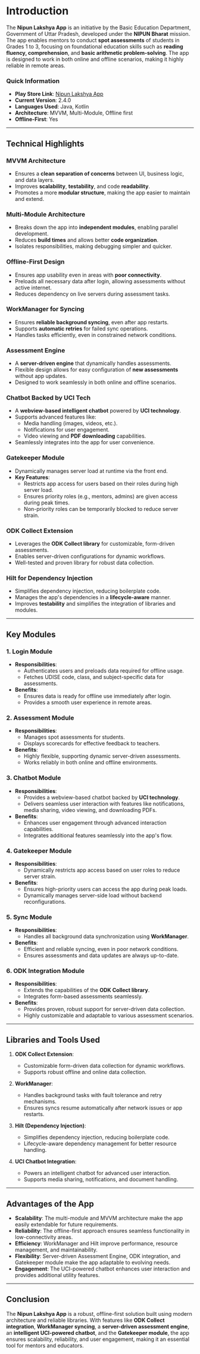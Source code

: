 # Introduction

The **Nipun Lakshya App** is an initiative by the Basic Education Department, Government of Uttar Pradesh, developed under the **NIPUN Bharat** mission. The app enables mentors to conduct **spot assessments** of students in Grades 1 to 3, focusing on foundational education skills such as **reading fluency, comprehension**, and **basic arithmetic problem-solving**. The app is designed to work in both online and offline scenarios, making it highly reliable in remote areas.

### Quick Information
- **Play Store Link**: [Nipun Lakshya App](https://play.google.com/store/apps/details?id=org.samagra.missionPrerna)
- **Current Version**: 2.4.0
- **Languages Used**: Java, Kotlin
- **Architecture**: MVVM, Multi-Module, Offline first
- **Offline-First**: Yes

---

## Technical Highlights

### **MVVM Architecture**
- Ensures a **clean separation of concerns** between UI, business logic, and data layers.
- Improves **scalability**, **testability**, and code **readability**.
- Promotes a more **modular structure**, making the app easier to maintain and extend.

### **Multi-Module Architecture**
- Breaks down the app into **independent modules**, enabling parallel development.
- Reduces **build times** and allows better **code organization**.
- Isolates responsibilities, making debugging simpler and quicker.

### **Offline-First Design**
- Ensures app usability even in areas with **poor connectivity**.
- Preloads all necessary data after login, allowing assessments without active internet.
- Reduces dependency on live servers during assessment tasks.

### **WorkManager for Syncing**
- Ensures **reliable background syncing**, even after app restarts.
- Supports **automatic retries** for failed sync operations.
- Handles tasks efficiently, even in constrained network conditions.

### **Assessment Engine**
- A **server-driven engine** that dynamically handles assessments.
- Flexible design allows for easy configuration of **new assessments** without app updates.
- Designed to work seamlessly in both online and offline scenarios.

### **Chatbot Backed by UCI Tech**
- A **webview-based intelligent chatbot** powered by **UCI technology**.
- Supports advanced features like:
  - Media handling (images, videos, etc.).
  - Notifications for user engagement.
  - Video viewing and **PDF downloading** capabilities.
- Seamlessly integrates into the app for user convenience.

### **Gatekeeper Module**
- Dynamically manages server load at runtime via the front end.
- **Key Features**:
  - Restricts app access for users based on their roles during high server load.
  - Ensures priority roles (e.g., mentors, admins) are given access during peak times.
  - Non-priority roles can be temporarily blocked to reduce server strain.

### **ODK Collect Extension**
- Leverages the **ODK Collect library** for customizable, form-driven assessments.
- Enables server-driven configurations for dynamic workflows.
- Well-tested and proven library for robust data collection.

### **Hilt for Dependency Injection**
- Simplifies dependency injection, reducing boilerplate code.
- Manages the app's dependencies in a **lifecycle-aware** manner.
- Improves **testability** and simplifies the integration of libraries and modules.

---

## Key Modules

### 1. **Login Module**
- **Responsibilities**:
  - Authenticates users and preloads data required for offline usage.
  - Fetches UDISE code, class, and subject-specific data for assessments.
- **Benefits**:
  - Ensures data is ready for offline use immediately after login.
  - Provides a smooth user experience in remote areas.

### 2. **Assessment Module**
- **Responsibilities**:
  - Manages spot assessments for students.
  - Displays scorecards for effective feedback to teachers.
- **Benefits**:
  - Highly flexible, supporting dynamic server-driven assessments.
  - Works reliably in both online and offline environments.

### 3. **Chatbot Module**
- **Responsibilities**:
  - Provides a webview-based chatbot backed by **UCI technology**.
  - Delivers seamless user interaction with features like notifications, media sharing, video viewing, and downloading PDFs.
- **Benefits**:
  - Enhances user engagement through advanced interaction capabilities.
  - Integrates additional features seamlessly into the app's flow.

### 4. **Gatekeeper Module**
- **Responsibilities**:
  - Dynamically restricts app access based on user roles to reduce server strain.
- **Benefits**:
  - Ensures high-priority users can access the app during peak loads.
  - Dynamically manages server-side load without backend reconfigurations.

### 5. **Sync Module**
- **Responsibilities**:
  - Handles all background data synchronization using **WorkManager**.
- **Benefits**:
  - Efficient and reliable syncing, even in poor network conditions.
  - Ensures assessments and data updates are always up-to-date.

### 6. **ODK Integration Module**
- **Responsibilities**:
  - Extends the capabilities of the **ODK Collect library**.
  - Integrates form-based assessments seamlessly.
- **Benefits**:
  - Provides proven, robust support for server-driven data collection.
  - Highly customizable and adaptable to various assessment scenarios.

---

## Libraries and Tools Used

1. **ODK Collect Extension**:
   - Customizable form-driven data collection for dynamic workflows.
   - Supports robust offline and online data collection.

2. **WorkManager**:
   - Handles background tasks with fault tolerance and retry mechanisms.
   - Ensures syncs resume automatically after network issues or app restarts.

3. **Hilt (Dependency Injection)**:
   - Simplifies dependency injection, reducing boilerplate code.
   - Lifecycle-aware dependency management for better resource handling.

4. **UCI Chatbot Integration**:
   - Powers an intelligent chatbot for advanced user interaction.
   - Supports media sharing, notifications, and document handling.

---

## Advantages of the App
- **Scalability**: The multi-module and MVVM architecture make the app easily extendable for future requirements.
- **Reliability**: The offline-first approach ensures seamless functionality in low-connectivity areas.
- **Efficiency**: WorkManager and Hilt improve performance, resource management, and maintainability.
- **Flexibility**: Server-driven Assessment Engine, ODK integration, and Gatekeeper module make the app adaptable to evolving needs.
- **Engagement**: The UCI-powered chatbot enhances user interaction and provides additional utility features.

---

## Conclusion

The **Nipun Lakshya App** is a robust, offline-first solution built using modern architecture and reliable libraries. With features like **ODK Collect integration**, **WorkManager syncing**, a **server-driven assessment engine**, an **intelligent UCI-powered chatbot**, and the **Gatekeeper module**, the app ensures scalability, reliability, and user engagement, making it an essential tool for mentors and educators.
